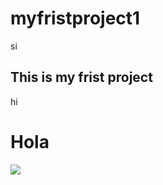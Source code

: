 # myfristproject1
si
## This is my frist project
hi
# Hola
![](https://media1.tenor.com/images/60a068fde020ae23e4d075aa47208ce2/tenor.gif?itemid=18919523)
